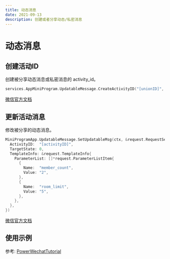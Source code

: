 ```yaml
---
title: 动态消息
date: 2021-09-13
description: 创建或者分享动态/私密消息
---
```


# 动态消息

## 创建活动ID

创建被分享动态消息或私密消息的 activity_id。

```go
services.AppMiniProgram.UpdatableMessage.CreateActivityID("[unionID]", "[openID]")
```

[微信官方文档](https://developers.weixin.qq.com/miniprogram/dev/api-backend/open-api/updatable-message/updatableMessage.createActivityId.html)

## 更新活动消息

修改被分享的动态消息。

```go
MiniProgramApp.UpdatableMessage.SetUpdatableMsg(ctx, &request.RequestSetUpdatableMsg{
  ActivityID:  "[activityID]",
  TargetState: 0,
  TemplateInfo: &request.TemplateInfo{
    ParameterList: []*request.ParameterListItem{
      {
        Name:  "member_count",
        Value: "2",
      },
      {
        Name:  "room_limit",
        Value: "5",
      },
    },
  },
})
```

[微信官方文档](https://developers.weixin.qq.com/miniprogram/dev/api-backend/open-api/updatable-message/updatableMessage.setUpdatableMsg.html)



## 使用示例

参考: [PowerWechatTutorial](https://github.com/ArtisanCloud/PowerWechatTutorial/blob/master/controllers/miniprogram/updatable-message.go)

